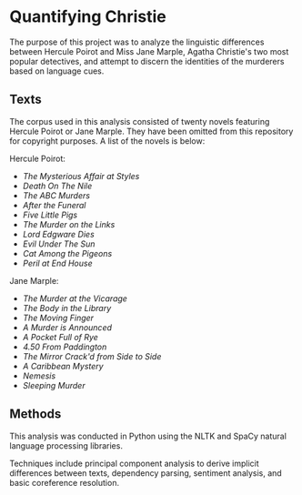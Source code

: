 # Quantifying Christie
The purpose of this project was to analyze the linguistic differences between Hercule Poirot and Miss Jane Marple, Agatha Christie's two most popular detectives, and attempt to discern the identities of the murderers based on language cues.

## Texts
The corpus used in this analysis consisted of twenty novels featuring Hercule Poirot or Jane Marple. They have been omitted from this repository for copyright purposes. A list of the novels is below:

Hercule Poirot:

* *The Mysterious Affair at Styles*
* *Death On The Nile*
* *The ABC Murders*
* *After the Funeral*
* *Five Little Pigs*
* *The Murder on the Links*
* *Lord Edgware Dies*
* *Evil Under The Sun*
* *Cat Among the Pigeons*
* *Peril at End House*

Jane Marple:

* *The Murder at the Vicarage*
* *The Body in the Library*
* *The Moving Finger*
* *A Murder is Announced*
* *A Pocket Full of Rye*
* *4.50 From Paddington*
* *The Mirror Crack'd from Side to Side*
* *A Caribbean Mystery*
* *Nemesis*
* *Sleeping Murder*


## Methods
This analysis was conducted in Python using the NLTK and SpaCy natural language processing libraries.

Techniques include principal component analysis to derive implicit differences between texts, dependency parsing, sentiment analysis, and basic coreference resolution.

